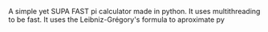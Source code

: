 A simple yet SUPA FAST pi calculator made in python.
It uses multithreading to be fast.
It uses the Leibniz-Grégory's formula to aproximate py